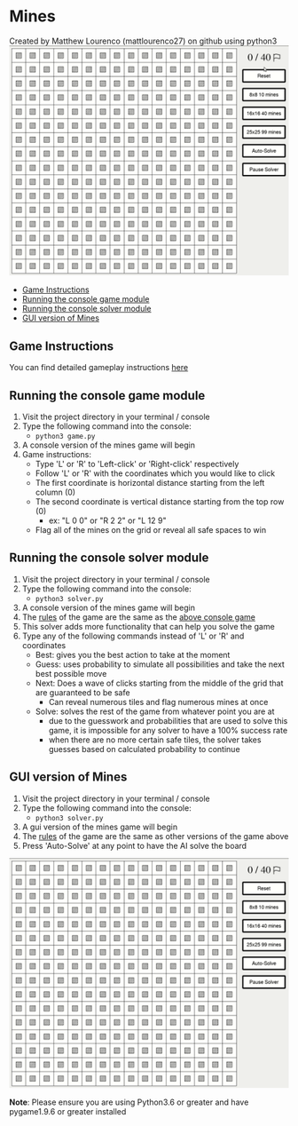 # Mines
Created by Matthew Lourenco (mattlourenco27) on github using python3
![GIF of the Mines autosolver](images/auto-solve.gif)
* [Game Instructions](#Game-Instructions)
* [Running the console game module](#Running-the-console-game-module)
* [Running the console solver module](#Running-the-console-solver-module)
* [GUI version of Mines](#GUI-version-of-Mines)

## Game Instructions
You can find detailed gameplay instructions [here](http://zyxyvy.wordpress.com/2012/08/11/the-rules-of-minesweeper/)

## Running the console game module
1. Visit the project directory in your terminal / console
2. Type the following command into the console:
    * `python3 game.py`
3. A console version of the mines game will begin
4. Game instructions:
    * Type 'L' or 'R' to 'Left-click' or 'Right-click' respectively
    * Follow 'L' or 'R' with the coordinates which you would like to click
    * The first coordinate is horizontal distance starting from the left column (0)
    * The second coordinate is vertical distance starting from the top row (0)
        * ex: "L 0 0" or "R 2 2" or "L 12 9"
    * Flag all of the mines on the grid or reveal all safe spaces to win

## Running the console solver module
1. Visit the project directory in your terminal /  console
2. Type the following command into the console:
    * `python3 solver.py`
3. A console version of the mines game will begin
4. The [rules](http://zyxyvy.wordpress.com/2012/08/11/the-rules-of-minesweeper/) of the game are the same as the [above console game](#Running-the-console-game-module)
5. This solver adds more functionality that can help you solve the game
6. Type any of the following commands instead of 'L' or 'R' and coordinates
    * Best: gives you the best action to take at the moment
    * Guess: uses probability to simulate all possibilities and take the next best possible move
    * Next: Does a wave of clicks starting from the middle of the grid that are guaranteed to be safe
        * Can reveal numerous tiles and flag numerous mines at once
    * Solve: solves the rest of the game from whatever point you are at
        * due to the guesswork and probabilities that are used to solve this game, it is impossible for any solver to have a 100% success rate
        * when there are no more certain safe tiles, the solver takes guesses based on calculated probability to continue

## GUI version of Mines
1. Visit the project directory in your terminal /  console
2. Type the following command into the console:
    * `python3 solver.py`
3. A gui version of the mines game will begin
4. The [rules](http://zyxyvy.wordpress.com/2012/08/11/the-rules-of-minesweeper/) of the game are the same as other versions of the game above
5. Press 'Auto-Solve' at any point to have the AI solve the board

![GIF of the Mines GUI](images/hybrid-solve.gif)

**Note**: Please ensure you are using Python3.6 or greater and have pygame1.9.6 or greater installed
